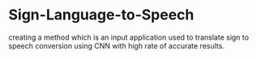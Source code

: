 # Sign-Language-to-Speech
creating a method which is an input application used to translate sign to speech conversion using CNN with high rate of accurate results.
